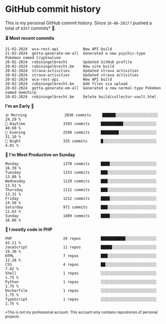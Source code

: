 # GitHub commit history
This is my personal GitHub commit history. Since <!--START_SECTION:first-commit-date-->`16-06-2017`<!--END_SECTION:first-commit-date--> I pushed a total of <!--START_SECTION:total-commit-count-->`8357`<!--END_SECTION:total-commit-count--> commits* 🎉.

<!--START_SECTION:most-recent-commits-->
**⏳ Most recent commits**
                                        
```text
21-02-2024  wca-rest-api           New API build
21-02-2024  gotta-generate-em-all  Generated a new psychic-type Pokémon named Cryptowlune
20-02-2024  robiningelbrecht       Updated GitHub profile
20-02-2024  robiningelbrecht.be    New site build
20-02-2024  strava-activities      Updated strava activities
20-02-2024  strava-activities      Updated strava activities
20-02-2024  wca-rest-api           New API build
20-02-2024  robiningelbrecht.be    Add files via upload
20-02-2024  gotta-generate-em-all  Generated a new normal-type Pokémon named Gemchirp
20-02-2024  robiningelbrecht.be    Delete build/collector-vault.html
```
<!--END_SECTION:most-recent-commits-->  

<!--START_SECTION:commits-per-day-time-->
**I&#039;m an Early 🐤**

```text
🌞 Morning                 2030 commits     ██████░░░░░░░░░░░░░░░░░░░   24.29 %
🌆 Daytime                 3393 commits     ██████████░░░░░░░░░░░░░░░   40.60 %
🌃 Evening                 2599 commits     ████████░░░░░░░░░░░░░░░░░   31.10 %
🌙 Night                   335 commits      █░░░░░░░░░░░░░░░░░░░░░░░░   4.01 %
```
<!--END_SECTION:commits-per-day-time-->  

<!--START_SECTION:commits-per-weekday-->
**📅 I&#039;m Most Productive on Sunday**

```text
Monday                    1370 commits     ████░░░░░░░░░░░░░░░░░░░░░   16.39 %
Tuesday                   1153 commits     ███░░░░░░░░░░░░░░░░░░░░░░   13.80 %
Wednesday                 1129 commits     ███░░░░░░░░░░░░░░░░░░░░░░   13.51 %
Thursday                  1112 commits     ███░░░░░░░░░░░░░░░░░░░░░░   13.31 %
Friday                    1212 commits     ████░░░░░░░░░░░░░░░░░░░░░   14.50 %
Saturday                  972 commits      ███░░░░░░░░░░░░░░░░░░░░░░   11.63 %
Sunday                    1409 commits     ████░░░░░░░░░░░░░░░░░░░░░   16.86 %
```
<!--END_SECTION:commits-per-weekday-->  

<!--START_SECTION:repos-per-language-->
**💬 I mostly code in PHP**

```text
PHP                       24 repos         ███████████░░░░░░░░░░░░░░   42.11 %
JavaScript                11 repos         █████░░░░░░░░░░░░░░░░░░░░   19.30 %
HTML                      7 repos          ███░░░░░░░░░░░░░░░░░░░░░░   12.28 %
CSS                       4 repos          ██░░░░░░░░░░░░░░░░░░░░░░░   7.02 %
Shell                     1 repos          ░░░░░░░░░░░░░░░░░░░░░░░░░   1.75 %
Python                    1 repos          ░░░░░░░░░░░░░░░░░░░░░░░░░   1.75 %
Dockerfile                1 repos          ░░░░░░░░░░░░░░░░░░░░░░░░░   1.75 %
TypeScript                1 repos          ░░░░░░░░░░░░░░░░░░░░░░░░░   1.75 %
```
<!--END_SECTION:repos-per-language-->  

<sub>*This is not my professional account. This account only contains repositories of personal projects</sub>
